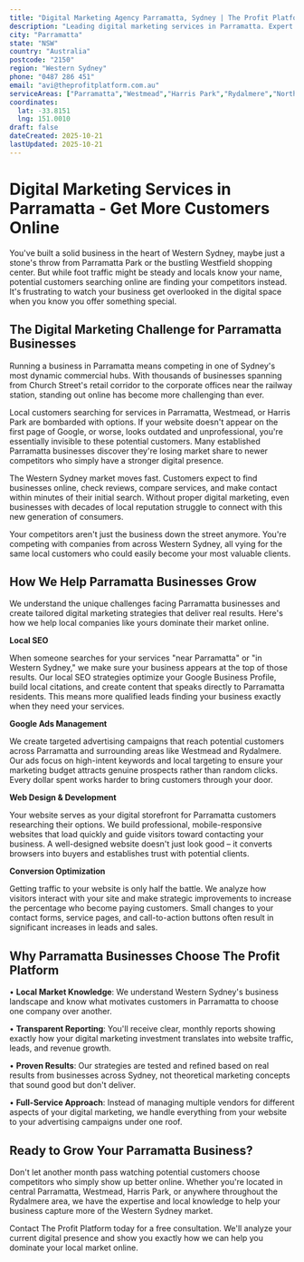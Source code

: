 ```yaml
---
title: "Digital Marketing Agency Parramatta, Sydney | The Profit Platform"
description: "Leading digital marketing services in Parramatta. Expert SEO, Google Ads & web design for Western Sydney businesses. Call 0487 286 451 for a free consultation."
city: "Parramatta"
state: "NSW"
country: "Australia"
postcode: "2150"
region: "Western Sydney"
phone: "0487 286 451"
email: "avi@theprofitplatform.com.au"
serviceAreas: ["Parramatta","Westmead","Harris Park","Rydalmere","North Parramatta"]
coordinates:
  lat: -33.8151
  lng: 151.0010
draft: false
dateCreated: 2025-10-21
lastUpdated: 2025-10-21
---
```


# Digital Marketing Services in Parramatta - Get More Customers Online

You've built a solid business in the heart of Western Sydney, maybe just a stone's throw from Parramatta Park or the bustling Westfield shopping center. But while foot traffic might be steady and locals know your name, potential customers searching online are finding your competitors instead. It's frustrating to watch your business get overlooked in the digital space when you know you offer something special.

## The Digital Marketing Challenge for Parramatta Businesses

Running a business in Parramatta means competing in one of Sydney's most dynamic commercial hubs. With thousands of businesses spanning from Church Street's retail corridor to the corporate offices near the railway station, standing out online has become more challenging than ever.

Local customers searching for services in Parramatta, Westmead, or Harris Park are bombarded with options. If your website doesn't appear on the first page of Google, or worse, looks outdated and unprofessional, you're essentially invisible to these potential customers. Many established Parramatta businesses discover they're losing market share to newer competitors who simply have a stronger digital presence.

The Western Sydney market moves fast. Customers expect to find businesses online, check reviews, compare services, and make contact within minutes of their initial search. Without proper digital marketing, even businesses with decades of local reputation struggle to connect with this new generation of consumers.

Your competitors aren't just the business down the street anymore. You're competing with companies from across Western Sydney, all vying for the same local customers who could easily become your most valuable clients.

## How We Help Parramatta Businesses Grow

We understand the unique challenges facing Parramatta businesses and create tailored digital marketing strategies that deliver real results. Here's how we help local companies like yours dominate their market online.

**Local SEO**

When someone searches for your services "near Parramatta" or "in Western Sydney," we make sure your business appears at the top of those results. Our local SEO strategies optimize your Google Business Profile, build local citations, and create content that speaks directly to Parramatta residents. This means more qualified leads finding your business exactly when they need your services.

**Google Ads Management**

We create targeted advertising campaigns that reach potential customers across Parramatta and surrounding areas like Westmead and Rydalmere. Our ads focus on high-intent keywords and local targeting to ensure your marketing budget attracts genuine prospects rather than random clicks. Every dollar spent works harder to bring customers through your door.

**Web Design & Development**

Your website serves as your digital storefront for Parramatta customers researching their options. We build professional, mobile-responsive websites that load quickly and guide visitors toward contacting your business. A well-designed website doesn't just look good – it converts browsers into buyers and establishes trust with potential clients.

**Conversion Optimization**

Getting traffic to your website is only half the battle. We analyze how visitors interact with your site and make strategic improvements to increase the percentage who become paying customers. Small changes to your contact forms, service pages, and call-to-action buttons often result in significant increases in leads and sales.

## Why Parramatta Businesses Choose The Profit Platform

• **Local Market Knowledge**: We understand Western Sydney's business landscape and know what motivates customers in Parramatta to choose one company over another.

• **Transparent Reporting**: You'll receive clear, monthly reports showing exactly how your digital marketing investment translates into website traffic, leads, and revenue growth.

• **Proven Results**: Our strategies are tested and refined based on real results from businesses across Sydney, not theoretical marketing concepts that sound good but don't deliver.

• **Full-Service Approach**: Instead of managing multiple vendors for different aspects of your digital marketing, we handle everything from your website to your advertising campaigns under one roof.

## Ready to Grow Your Parramatta Business?

Don't let another month pass watching potential customers choose competitors who simply show up better online. Whether you're located in central Parramatta, Westmead, Harris Park, or anywhere throughout the Rydalmere area, we have the expertise and local knowledge to help your business capture more of the Western Sydney market.

Contact The Profit Platform today for a free consultation. We'll analyze your current digital presence and show you exactly how we can help you dominate your local market online.